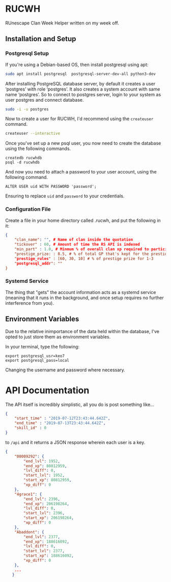 # RUCWH
RUnescape Clan Week Helper written on my week off.


## Installation and Setup

### Postgresql Setup

If you're using a Debian-based OS, then install postgresql using apt:

```bash
sudo apt install postgresql  postgresql-server-dev-all python3-dev
```

After installing PostgreSQL database server, by default it creates a user ‘postgres’ with role ‘postgres’. It also creates a system account with same name ‘postgres’. So to connect to postgres server, login to your system as user postgres and connect database.

```bash
sudo -i -u postgres
```

Now to create a user for RUCWH, I'd recommend using the ```createuser``` command.

```bash
createuser --interactive
```

Once you've set up a new psql user, you now need to create the database using the following commands.

```postgresql
createdb rucwhdb
psql -d rucwhdb
```

And now you need to attach a password to your user account, using the following command.

```postgresql
ALTER USER uid WITH PASSWORD 'password';
```

Ensuring to replace ```uid``` and ```password``` to your credentials.


### Configuration File

Create a file in your home directory called .rucwh, and put the following in it:

```json
{
    "clan_name": "", # Name of clan inside the quotation
    "tickover" : 60, # Amount of time the RS API is indexed
    "min_part" : 1.0, # Minmum % of overall clan xp required to participate
    "prestige_prize: : 8.5, # % of total GP that's kept for the prestiege prize
    "prestige_rules" : [60, 30, 10] # % of prestige prize for 1-3 
    "postgresql_addr": ""
}
```

### Systemd Service

The thing that "gets" the account information acts as a systemd service (meaning that it runs in the background, and once setup requires no further interference from you).



## Environment Variables

Due to the relative inimportance of the data held within the database, I've opted to just store them as environment variables.

In your terminal, type the following:

```
export postgresql_usr=keo7
export postgresql_pass=local
```

Changing the username and password where necessary.

# API Documentation

The API itself is incredibly simplistic, all you do is post something like...
```json
{
	"start_time" : "2019-07-12T23:43:44.642Z",
	"end_time" : "2019-07-13T23:43:44.642Z",
	"skill_id" : 0
}
```

to ```/api``` and it returns a JSON response wherein each user is a key.

```json
{
    "08009292": {
        "end_lvl": 1952,
        "end_xp": 80812959,
        "lvl_diff": 0,
        "start_lvl": 1952,
        "start_xp": 80812959,
        "xp_diff": 0
    },
    "4grace1": {
        "end_lvl": 2396,
        "end_xp": 206198264,
        "lvl_diff": 0,
        "start_lvl": 2396,
        "start_xp": 206198264,
        "xp_diff": 0
    },
    "Abaddont": {
        "end_lvl": 2377,
        "end_xp": 188616092,
        "lvl_diff": 0,
        "start_lvl": 2377,
        "start_xp": 188616092,
        "xp_diff": 0
    },
    ...
   }
```
